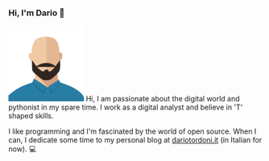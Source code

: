### Hi, I'm Dario 👋
<img src="https://github.com/dariotordoni/dariotordoni/blob/main/dario-tordoni.png" alt="Avatar of Dario Tordoni" width=150px height=150px>
<!--
**dariotordoni/dariotordoni** is a ✨ _special_ ✨ repository because its `README.md` (this file) appears on your GitHub profile.
-->
Hi, I am passionate about the digital world and pythonist in my spare time. I work as a digital analyst and believe in 'T' shaped skills.

I like programming and I'm fascinated by the world of open source. When I can, I dedicate some time to my personal blog at [dariotordoni.it](https://www.dariotordoni.it) (in Italian for now). :computer:
